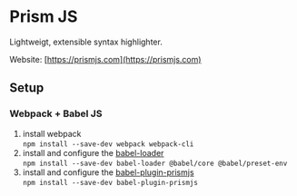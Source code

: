 # Prism JS

Lightweigt, extensible syntax highlighter.

Website: [https://prismjs.com](https://prismjs.com)


## Setup

### Webpack + Babel JS

1. install webpack  
`npm install --save-dev webpack webpack-cli`
2. install and configure the [babel-loader](https://webpack.js.org/loaders/babel-loader)  
`npm install --save-dev babel-loader @babel/core @babel/preset-env`
3. install and configure the [babel-plugin-prismjs](https://github.com/mAAdhaTTah/babel-plugin-prismjs)  
`npm install --save-dev babel-plugin-prismjs`